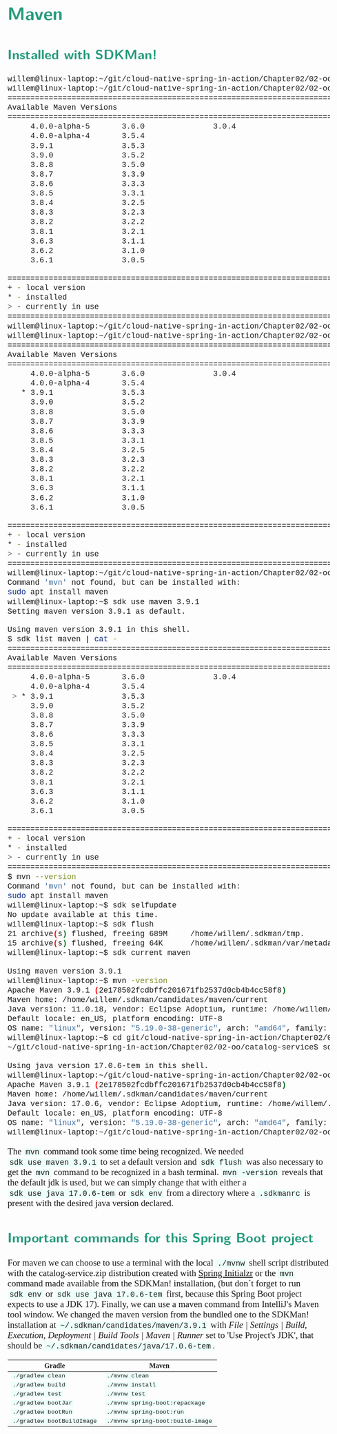 <style>
body {
  font-family: "Gentium Basic", Cardo , "Linux Libertine o", "Palatino Linotype", Cambria, serif;
  font-size: 130% !important;
}
code {
	padding: 0 .25em;
	
	white-space: pre;
	font-family: "Tlwg mono", Consolas, "Liberation Mono", Menlo, Courier, monospace;
	
	background-color: #ECFFFA;
	//border: 1px solid #ccc;
	//border-radius: 3px;
}

kbd {
	display: inline-block;
	padding: 3px 5px;
	font-family: "Tlwg mono", Consolas, "Liberation Mono", Menlo, Courier, monospace;
	line-height: 10px;
	color: #555;
	vertical-align: middle;
	background-color: #ECFFFA;
	border: solid 1px #ccc;
	border-bottom-color: #bbb;
	border-radius: 3px;
	box-shadow: inset 0 -1px 0 #bbb;
}

h1,h2,h3,h4,h5 {
  color: #269B7D; 
  font-family: "fira sans", "Latin Modern Sans", Calibri, "Trebuchet MS", sans-serif;
}

</style>

# Maven

## Installed with SDKMan!
```bash
willem@linux-laptop:~/git/cloud-native-spring-in-action/Chapter02/02-oo/catalog-service$ sdk list maven
willem@linux-laptop:~/git/cloud-native-spring-in-action/Chapter02/02-oo/catalog-service$ sdk list maven | cat -
================================================================================
Available Maven Versions
================================================================================
     4.0.0-alpha-5       3.6.0               3.0.4                              
     4.0.0-alpha-4       3.5.4                                                  
     3.9.1               3.5.3                                                  
     3.9.0               3.5.2                                                  
     3.8.8               3.5.0                                                  
     3.8.7               3.3.9                                                  
     3.8.6               3.3.3                                                  
     3.8.5               3.3.1                                                  
     3.8.4               3.2.5                                                  
     3.8.3               3.2.3                                                  
     3.8.2               3.2.2                                                  
     3.8.1               3.2.1                                                  
     3.6.3               3.1.1                                                  
     3.6.2               3.1.0                                                  
     3.6.1               3.0.5                                                  

================================================================================
+ - local version
* - installed
> - currently in use
================================================================================
willem@linux-laptop:~/git/cloud-native-spring-in-action/Chapter02/02-oo/catalog-service$ sdk install maven 3.9.1
willem@linux-laptop:~/git/cloud-native-spring-in-action/Chapter02/02-oo/catalog-service$ sdk list maven | cat -
================================================================================
Available Maven Versions
================================================================================
     4.0.0-alpha-5       3.6.0               3.0.4                              
     4.0.0-alpha-4       3.5.4                                                  
   * 3.9.1               3.5.3                                                  
     3.9.0               3.5.2                                                  
     3.8.8               3.5.0                                                  
     3.8.7               3.3.9                                                  
     3.8.6               3.3.3                                                  
     3.8.5               3.3.1                                                  
     3.8.4               3.2.5                                                  
     3.8.3               3.2.3                                                  
     3.8.2               3.2.2                                                  
     3.8.1               3.2.1                                                  
     3.6.3               3.1.1                                                  
     3.6.2               3.1.0                                                  
     3.6.1               3.0.5                                                  

================================================================================
+ - local version
* - installed
> - currently in use
================================================================================
willem@linux-laptop:~/git/cloud-native-spring-in-action/Chapter02/02-oo/catalog-service$ mvn --version
Command 'mvn' not found, but can be installed with:
sudo apt install maven
willem@linux-laptop:~$ sdk use maven 3.9.1
Setting maven version 3.9.1 as default.

Using maven version 3.9.1 in this shell.
$ sdk list maven | cat -
================================================================================
Available Maven Versions
================================================================================
     4.0.0-alpha-5       3.6.0               3.0.4                              
     4.0.0-alpha-4       3.5.4                                                  
 > * 3.9.1               3.5.3                                                  
     3.9.0               3.5.2                                                  
     3.8.8               3.5.0                                                  
     3.8.7               3.3.9                                                  
     3.8.6               3.3.3                                                  
     3.8.5               3.3.1                                                  
     3.8.4               3.2.5                                                  
     3.8.3               3.2.3                                                  
     3.8.2               3.2.2                                                  
     3.8.1               3.2.1                                                  
     3.6.3               3.1.1                                                  
     3.6.2               3.1.0                                                  
     3.6.1               3.0.5                                                  

================================================================================
+ - local version
* - installed
> - currently in use
================================================================================
$ mvn --version
Command 'mvn' not found, but can be installed with:
sudo apt install maven
willem@linux-laptop:~$ sdk selfupdate
No update available at this time.
willem@linux-laptop:~$ sdk flush
21 archive(s) flushed, freeing 689M     /home/willem/.sdkman/tmp.
15 archive(s) flushed, freeing 64K      /home/willem/.sdkman/var/metadata.
willem@linux-laptop:~$ sdk current maven

Using maven version 3.9.1
willem@linux-laptop:~$ mvn -version
Apache Maven 3.9.1 (2e178502fcdbffc201671fb2537d0cb4b4cc58f8)
Maven home: /home/willem/.sdkman/candidates/maven/current
Java version: 11.0.18, vendor: Eclipse Adoptium, runtime: /home/willem/.sdkman/candidates/java/11.0.18-tem
Default locale: en_US, platform encoding: UTF-8
OS name: "linux", version: "5.19.0-38-generic", arch: "amd64", family: "unix"
willem@linux-laptop:~$ cd git/cloud-native-spring-in-action/Chapter02/02-oo/catalog-service
~/git/cloud-native-spring-in-action/Chapter02/02-oo/catalog-service$ sdk env

Using java version 17.0.6-tem in this shell.
willem@linux-laptop:~/git/cloud-native-spring-in-action/Chapter02/02-oo/catalog-service$ mvn -version
Apache Maven 3.9.1 (2e178502fcdbffc201671fb2537d0cb4b4cc58f8)
Maven home: /home/willem/.sdkman/candidates/maven/current
Java version: 17.0.6, vendor: Eclipse Adoptium, runtime: /home/willem/.sdkman/candidates/java/17.0.6-tem
Default locale: en_US, platform encoding: UTF-8
OS name: "linux", version: "5.19.0-38-generic", arch: "amd64", family: "unix"
willem@linux-laptop:~/git/cloud-native-spring-in-action/Chapter02/02-oo/catalog-service$ 

```

The `mvn` command took some time being recognized. We needed `sdk use maven 3.9.1` to set a default version and 
`sdk flush` was also necessary to get the `mvn` command to be recognized in a bash terminal.
`mvn -version` reveals that the default jdk is used, but we can simply change that with either a
`sdk use java 17.0.6-tem` or `sdk env` from a directory where a `.sdkmanrc` is present with the desired java version
declared.

## Important commands for this Spring Boot project
For maven we can choose to use a terminal with the local `./mvnw` shell script distributed with the catalog-service.zip 
distribution created with [Spring Initialzr](https://start.spring.io/) or the `mvn` command made available from the
SDKMan! installation, (but don´t forget to run `sdk env` or `sdk use java 17.0.6-tem` first, because this Spring Boot
project expects to use a JDK 17). Finally, we can use a maven command from IntelliJ's Maven tool window. We changed the
maven version from the bundled one to the SDKMan! installation at `~/.sdkman/candidates/maven/3.9.1` with 
*File | Settings | Build, Execution, Deployment | Build Tools | Maven | Runner* set to 'Use Project's JDK', that should
be `~/.sdkman/candidates/java/17.0.6-tem`.


Gradle                      | Maven
--------------------------- | ---------------------------------
`./gradlew clean`           | `./mvnw clean`
`./gradlew build`           | `./mvnw install`
`./gradlew test`            | `./mvnw test`
`./gradlew bootJar`         | `./mvnw spring-boot:repackage`
`./gradlew bootRun`         | `./mvnw spring-boot:run`
`./gradlew bootBuildImage`  | `./mvnw spring-boot:build-image`